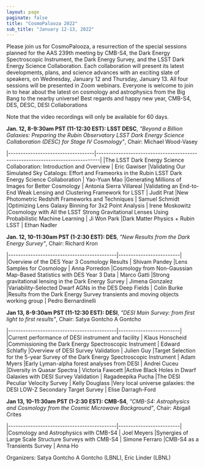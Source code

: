 ```yaml
---
layout: page
paginate: false
title: "CosmoPalooza 2022"
sub_title: "January 12-13, 2022"
---
```


Please join us for CosmoPalooza, a resurrection of the special sessions planned for the AAS 239th meeting by CMB-S4, the Dark Energy Spectroscopic Instrument, the Dark Energy Survey, and the LSST Dark Energy Science Collaboration. 
Each collaboration will present its latest developments, plans, and science advances with an exciting slate of speakers, on Wednesday, January 12 and Thursday, January 13. 
All four sessions will be presented in Zoom webinars. Everyone is welcome to join in to hear about the latest on cosmology and astrophysics from the Big Bang to the nearby universe!
Best regards and happy new year,
CMB-S4, DES, DESC, DESI Collaborations

Note that the video recordings will only be available for 60 days.

**Jan. 12, 8-9:30am PST (11-12:30 EST): LSST DESC**, 
_"Beyond a Billion Galaxies: Preparing the Rubin Observatory LSST Dark Energy Science Collaboration (DESC) for Stage IV Cosmology"_, 
Chair: Michael Wood-Vasey

|-----------------------------------|-------------------------------------------------------------------------------|
|The LSST Dark Energy Science Collaboration: Introduction and Overview                                            | Eric Gawiser 
|Validating Our Simulated Sky Catalogs: Effort and Frameorks in the Rubin LSST Dark Energy Science Collaboration  | Yao-Yuan Mao
|Generating Millions of Images for Better Cosmology                                                               | Antonia Sierra Villareal
|Validating an End-to-End Weak Lensing and Clustering Framework for LSST                                          | Judit Prat 
|New Photometric Redshift Frameworks and Techniques                                                               | Samuel Schmidt 
|Optimizing Lens Galaxy Binning for 3x2 Point Analysis                                                            | Irene Moskowitz 
|Cosmology with All the LSST Strong Gravitational Lenses Using Probabilistic Machine Learning                     | Ji Won Park
|Dark Matter Physics + Rubin LSST                                                                                 | Ethan Nadler



**Jan. 12, 10-11:30am PST (1-2:30 EST): DES**, 
_"New Results from the Dark Energy Survey"_, 
Chair: Richard Kron

|--------------------------------------------|-------------------------|
|Overview of the DES Year 3 Cosmology Results                                     | Shivam Pandey 
|Lens Samples for Cosmology                                                       | Anna Porredon
|Cosmology from Non-Gaussian Map-Based Statistics with DES Year 3 Data            | Marco Gatti
|Strong gravitational lensing in the Dark Energy Survey                           | Jimena Gonzalez 
|Variability-Selected Dwarf AGNs in the DES Deep Fields                           | Colin Burke 
|Results from the Dark Energy Survey transients and moving objects working group  | Pedro Bernardinelli 



**Jan 13, 8-9:30am PST (11-12:30 EST): DESI**, 
_"DESI Main Survey: from first light to first results"_, 
Chair: Satya Gontcho A Gontcho

|--------------------------------------------|-------------------------|
|Current performance of DESI instrument and facility                                | Klaus Honscheid 
|Commissioning the Dark Energy Spectroscopic Instrument                             | Edward Schlafly
|Overview of DESI Survey Validation                                                 | Julien Guy
|Target Selection for the 5-year Survey of the Dark Energy Spectroscopic Instrument | Adam Myers 
|Early Lyman-alpha forest analyses from DESI                                        | Andrei Cuceu 
|Diversity in Quasar Spectra                                                        | Victoria Fawcett
|Active Black Holes in Dwarf Galaxies with DESI Survey Validation                   | Ragadeepika Pucha
|The DESI Peculiar Velocity Survey                                                  | Kelly Douglass
|Very local universe galaxies: the DESI LOW-Z Secondary Target Survey               | Elise Darragh-Ford



**Jan 13, 10-11:30am PST (1-2:30 EST): CMB-S4**, 
_"CMB-S4: Astrophysics and Cosmology from the Cosmic Microwave Background"_, 
Chair: Abigail Crites

|--------------------------------------------|-------------------------|
|Cosmology and Astrophysics with CMB-S4                                        | Joel Meyers 
|Synergies of Large Scale Structure Surveys with CMB-S4                        | Simone Ferraro
|CMB-S4 as a Transients Survey                                                 | Anna Ho


Organizers: Satya Gontcho A Gontcho (LBNL), Eric Linder (LBNL)
